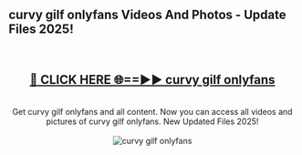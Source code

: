 <h2>curvy gilf onlyfans Videos And Photos - Update Files 2025!</h2>
<br>
<div align="center">
<h2><a href="https://linkcuts.com/hfmhzwbr" rel="nofollow">🔴 CLICK HERE 🌐==►► curvy gilf onlyfans</a></h2>
<br>
Get curvy gilf onlyfans and all content. Now you can access all videos and pictures of curvy gilf onlyfans. New Updated Files 2025!
<br>
<br>
<a href="https://linkcuts.com/hfmhzwbr" rel="nofollow" data-target="animated-image.originalLink"><img src="https://i.ibb.co.com/WyWwxjT/player-gif2.gif" alt="curvy gilf onlyfans" style="max-width: 100%; display: inline-block;" data-target="animated-image.originalImage"></a>
</div>
<br>